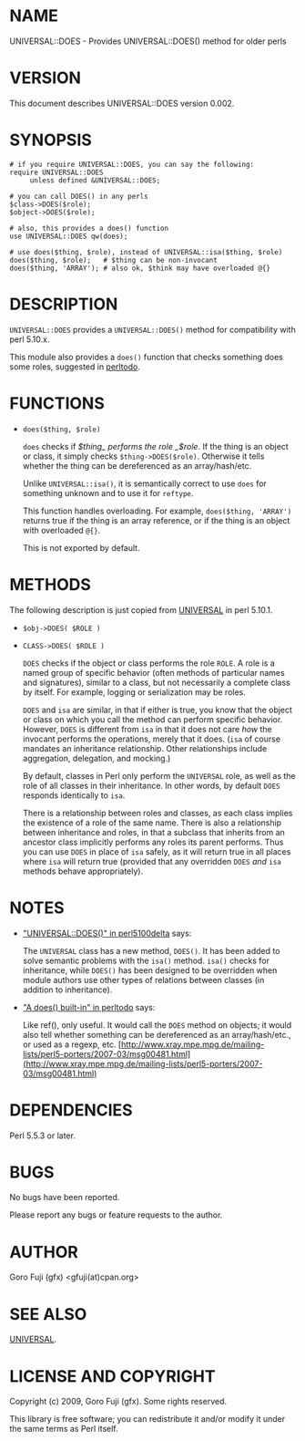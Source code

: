 # NAME

UNIVERSAL::DOES - Provides UNIVERSAL::DOES() method for older perls

# VERSION

This document describes UNIVERSAL::DOES version 0.002.

# SYNOPSIS

	# if you require UNIVERSAL::DOES, you can say the following:
	require UNIVERSAL::DOES
		 unless defined &UNIVERSAL::DOES;

	# you can call DOES() in any perls
	$class->DOES($role);
	$object->DOES($role);

	# also, this provides a does() function
	use UNIVERSAL::DOES qw(does);

	# use does($thing, $role), instead of UNIVERSAL::isa($thing, $role)
	does($thing, $role);   # $thing can be non-invocant
	does($thing, 'ARRAY'); # also ok, $think may have overloaded @{}

# DESCRIPTION

`UNIVERSAL::DOES` provides a `UNIVERSAL::DOES()` method for
compatibility with perl 5.10.x.

This module also provides a `does()` function that checks something
does some roles, suggested in [perltodo](https://metacpan.org/pod/perltodo).

# FUNCTIONS

- `does($thing, $role)`

    `does` checks if _$thing_ performs the role _$role_. If the thing
    is an object or class, it simply checks `$thing->DOES($role)`. Otherwise
    it tells whether the thing can be dereferenced as an array/hash/etc.

    Unlike `UNIVERSAL::isa()`, it is semantically correct to use `does` for
    something unknown and to use it for `reftype`.

    This function handles overloading. For example, `does($thing, 'ARRAY')`
    returns true if the thing is an array reference, or if the thing is an object
    with overloaded `@{}`.

    This is not exported by default.

# METHODS

The following description is just copied from [UNIVERSAL](https://metacpan.org/pod/UNIVERSAL) in perl 5.10.1.

- `$obj->DOES( $ROLE )`
- `CLASS->DOES( $ROLE )`

    `DOES` checks if the object or class performs the role `ROLE`.  A role is a
    named group of specific behavior (often methods of particular names and
    signatures), similar to a class, but not necessarily a complete class by
    itself.  For example, logging or serialization may be roles.

    `DOES` and `isa` are similar, in that if either is true, you know that the
    object or class on which you call the method can perform specific behavior.
    However, `DOES` is different from `isa` in that it does not care _how_ the
    invocant performs the operations, merely that it does.  (`isa` of course
    mandates an inheritance relationship.  Other relationships include aggregation,
    delegation, and mocking.)

    By default, classes in Perl only perform the `UNIVERSAL` role, as well as the
    role of all classes in their inheritance.  In other words, by default `DOES`
    responds identically to `isa`.

    There is a relationship between roles and classes, as each class implies the
    existence of a role of the same name.  There is also a relationship between
    inheritance and roles, in that a subclass that inherits from an ancestor class
    implicitly performs any roles its parent performs.  Thus you can use `DOES` in
    place of `isa` safely, as it will return true in all places where `isa` will
    return true (provided that any overridden `DOES` _and_ `isa` methods behave
    appropriately).

# NOTES

- ["UNIVERSAL::DOES()" in perl5100delta](https://metacpan.org/pod/perl5100delta#UNIVERSAL::DOES) says:

    The `UNIVERSAL` class has a new method, `DOES()`. It has been added to
    solve semantic problems with the `isa()` method. `isa()` checks for
    inheritance, while `DOES()` has been designed to be overridden when
    module authors use other types of relations between classes (in addition
    to inheritance).

- ["A does() built-in" in perltodo](https://metacpan.org/pod/perltodo#A-does-built-in) says:

    Like ref(), only useful. It would call the `DOES` method on objects; it
    would also tell whether something can be dereferenced as an
    array/hash/etc., or used as a regexp, etc.
    [http://www.xray.mpe.mpg.de/mailing-lists/perl5-porters/2007-03/msg00481.html](http://www.xray.mpe.mpg.de/mailing-lists/perl5-porters/2007-03/msg00481.html)

# DEPENDENCIES

Perl 5.5.3 or later.

# BUGS

No bugs have been reported.

Please report any bugs or feature requests to the author.

# AUTHOR

Goro Fuji (gfx) <gfuji(at)cpan.org>

# SEE ALSO

[UNIVERSAL](https://metacpan.org/pod/UNIVERSAL).

# LICENSE AND COPYRIGHT

Copyright (c) 2009, Goro Fuji (gfx). Some rights reserved.

This library is free software; you can redistribute it and/or modify
it under the same terms as Perl itself.

